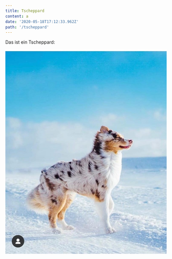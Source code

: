 ```yaml
---
title: Tscheppard
content: a
date: '2020-05-18T17:12:33.962Z'
path: '/tscheppard'
---
```


Das ist ein Tscheppard:

![](../../uploads/tscheppard.jpeg)
